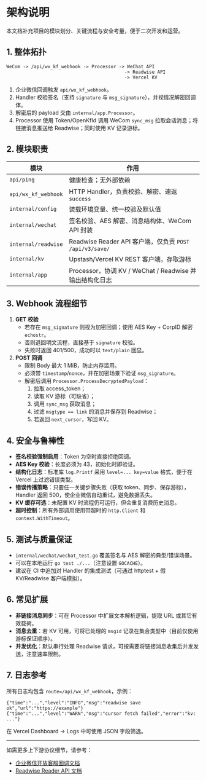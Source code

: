 # 架构说明

本文档补充项目的模块划分、关键流程与安全考量，便于二次开发和运营。

## 1. 整体拓扑
```
WeCom -> /api/wx_kf_webhook -> Processor -> WeChat API
                                           -> Readwise API
                                           -> Vercel KV
```
1. 企业微信回调触发 `api/wx_kf_webhook`。
2. Handler 校验签名（支持 `signature` 与 `msg_signature`），并视情况解密回调体。
3. 解密后的 payload 交由 `internal/app.Processor`。
4. Processor 使用 Token/OpenKfId 调用 WeCom `sync_msg` 拉取会话消息；将链接消息推送给 Readwise；同时使用 KV 记录游标。

## 2. 模块职责
| 模块 | 作用 |
| ---- | ---- |
| `api/ping` | 健康检查；无外部依赖 |
| `api/wx_kf_webhook` | HTTP Handler，负责校验、解密、速返 `success` |
| `internal/config` | 装载环境变量、统一校验及默认值 |
| `internal/wechat` | 签名校验、AES 解密、消息结构体、WeCom API 封装 |
| `internal/readwise` | Readwise Reader API 客户端，仅负责 `POST /api/v3/save/` |
| `internal/kv` | Upstash/Vercel KV REST 客户端，存取游标 |
| `internal/app` | Processor，协调 KV / WeChat / Readwise 并输出结构化日志 |

## 3. Webhook 流程细节
1. **GET 校验**
   - 若存在 `msg_signature` 则视为加密回调；使用 AES Key + CorpID 解密 `echostr`。
   - 否则退回明文流程，直接基于 `signature` 校验。
   - 失败时返回 401/500，成功时以 `text/plain` 回显。
2. **POST 回调**
   - 限制 Body 最大 1 MiB，防止内存滥用。
   - 必须带 `timestamp`/`nonce`，并在加密场景下验证 `msg_signature`。
   - 解密后调用 `Processor.ProcessDecryptedPayload`：
     1. 拉取 access_token；
     2. 读取 KV 游标（可缺省）；
     3. 调用 `sync_msg` 获取消息；
     4. 过滤 `msgtype == link` 的消息并保存到 Readwise；
     5. 若返回 `next_cursor`，写回 KV。

## 4. 安全与鲁棒性
- **签名校验强制启用**：Token 为空时直接拒绝回调。
- **AES Key 校验**：长度必须为 43，初始化时即验证。
- **结构化日志**：标准库 `log.Printf` 采用 `level=... key=value` 格式，便于在 Vercel 上过滤错误类型。
- **错误传播策略**：只要任一关键步骤失败（获取 token、同步、保存游标），Handler 返回 500，使企业微信自动重试，避免数据丢失。
- **KV 缓存可选**：未配置 KV 时流程仍可运行，但会重复消费历史消息。
- **超时控制**：所有外部调用使用带超时的 `http.Client` 和 `context.WithTimeout`。

## 5. 测试与质量保证
- `internal/wechat/wechat_test.go` 覆盖签名与 AES 解密的典型/错误场景。
- 可以在本地运行 `go test ./...`（注意设置 `GOCACHE`）。
- 建议在 CI 中追加对 Handler 的集成测试（可通过 httptest + 假 KV/Readwise 客户端模拟）。

## 6. 常见扩展
- **非链接消息同步**：可在 Processor 中扩展文本解析逻辑，提取 URL 或其它有效载荷。
- **消息去重**：若 KV 可用，可将已处理的 `msgid` 记录在集合类型中（目前仅使用游标保证顺序）。
- **并发优化**：默认串行处理 Readwise 请求，可按需要将链接消息收集后并发发送，注意速率限制。

## 7. 日志参考
所有日志均包含 `route=/api/wx_kf_webhook`，示例：
```
{"time":"...","level":"INFO","msg":"readwise save ok","url":"https://example"}
{"time":"...","level":"WARN","msg":"cursor fetch failed","error":"kv: ..."}
```
在 Vercel Dashboard → Logs 中可使用 JSON 字段筛选。

---
如需更多上下游协议细节，请参考：
- [企业微信开放客服回调文档](https://kf.weixin.qq.com/api/doc/path/94745)
- [Readwise Reader API 文档](https://readwise.io/api_deets)
